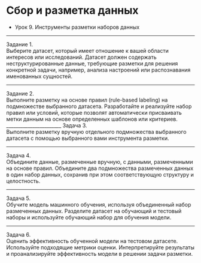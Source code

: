 # Сбор и разметка данных                
* Урок 9. Инструменты разметки наборов данных                       
_________________________              
Задание 1.                  
Выберите датасет, который имеет отношение к вашей области интересов или исследований. Датасет должен содержать неструктурированные данные, требующие разметки для решения конкретной задачи, например, анализа настроений или распознавания именованных сущностей.               
                    
________________________                                                       
                                                                                                                         
Задание 2.                                                                                                
Выполните разметку на основе правил (rule-based labeling) на подмножестве выбранного датасета. Разработайте и реализуйте набор правил или условий, которые позволят автоматически присваивать метки данным на основе определенных шаблонов или критериев.                        _______________________
Задача 3.                                                                                                                            
Выполните разметку вручную отдельного подмножества выбранного датасета с помощью выбранного вами инструмента разметки.                                                             
________________________                      
Задача 4.                                            
Объедините данные, размеченные вручную, с данными, размеченными на основе правил. Объедините два подмножества размеченных данных в один набор данных, сохранив при этом соответствующую структуру и целостность.                             
________________________                                         
Задача 5.                        
Обучите модель машинного обучения, используя объединенный набор размеченных данных. Разделите датасет на обучающий и тестовый наборы и используйте обучающий набор для обучения модели.                                          
________________________                                 
Задача 6.                                   
Оценить эффективность обученной модели на тестовом датасете. Используйте подходящие метрики оценки. Интерпретируйте результаты и проанализируйте эффективность модели в решении задачи разметки.                     
